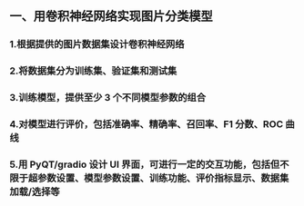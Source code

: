 ## 一、用卷积神经网络实现图片分类模型
###  1.根据提供的图片数据集设计卷积神经网络
###  2.将数据集分为训练集、验证集和测试集
###  3.训练模型，提供至少 3 个不同模型参数的组合
###  4.对模型进行评价，包括准确率、精确率、召回率、F1 分数、ROC 曲线
###  5.用 PyQT/gradio 设计 UI 界面，可进行一定的交互功能，包括但不限于超参数设置、模型参数设置、训练功能、评价指标显示、数据集加载/选择等

